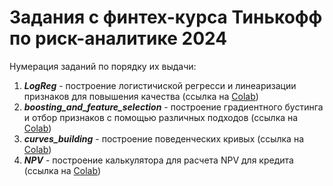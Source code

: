 # Задания с финтех-курса Тинькофф по риск-аналитике 2024

Нумерация заданий по порядку их выдачи:

1) ***LogReg*** - построение логистичиской регресси и линеаризации признаков для повышения качества
   (ссылка на [Colab](https://colab.research.google.com/drive/1BHI_BJbFNaCiVHkLZn7bcGa58HeOaDmN?usp=sharing))
2) ***boosting_and_feature_selection*** - построение градиентного бустинга и отбор признаков с помощью различных подходов
   (ссылка на [Colab](https://colab.research.google.com/drive/1libM5gej7p3eqoRaCvIAncJED48-rihd?usp=sharing))
3) ***curves_building*** - построение поведенческих кривых
   (ссылка на [Colab](https://colab.research.google.com/drive/1tP_hJiwjYiChwlcm3Zc6ZGeUorvfxIS0?usp=sharing))
4) ***NPV*** - построение калькулятора для расчета NPV для кредита
   (ссылка на [Colab](https://colab.research.google.com/drive/1bh_R3jzrowO9JHrqVfCJRX_0WEtxcdU8?usp=sharing))
